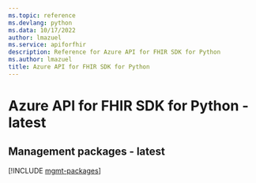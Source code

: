 ```yaml
---
ms.topic: reference
ms.devlang: python
ms.data: 10/17/2022
author: lmazuel
ms.service: apiforfhir
description: Reference for Azure API for FHIR SDK for Python
ms.author: lmazuel
title: Azure API for FHIR SDK for Python
---
```

# Azure API for FHIR SDK for Python - latest

## Management packages - latest
[!INCLUDE [mgmt-packages](api-for-fhir-mgmt-index.md)]
